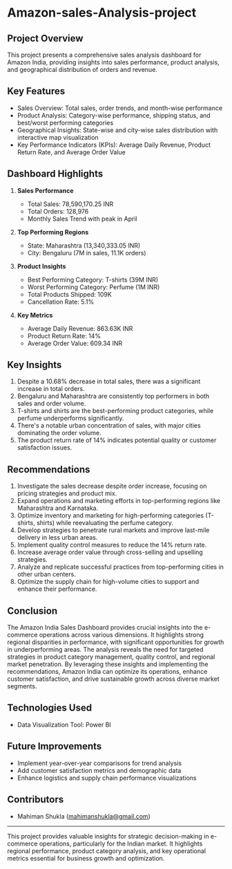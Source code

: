 # Amazon-sales-Analysis-project



## Project Overview
This project presents a comprehensive sales analysis dashboard for Amazon India, providing insights into sales performance, product analysis, and geographical distribution of orders and revenue.

## Key Features
- Sales Overview: Total sales, order trends, and month-wise performance
- Product Analysis: Category-wise performance, shipping status, and best/worst performing categories
- Geographical Insights: State-wise and city-wise sales distribution with interactive map visualization
- Key Performance Indicators (KPIs): Average Daily Revenue, Product Return Rate, and Average Order Value

## Dashboard Highlights
1. **Sales Performance**
   - Total Sales: 78,590,170.25 INR
   - Total Orders: 128,976
   - Monthly Sales Trend with peak in April

2. **Top Performing Regions**
   - State: Maharashtra (13,340,333.05 INR)
   - City: Bengaluru (7M in sales, 11.1K orders)

3. **Product Insights**
   - Best Performing Category: T-shirts (39M INR)
   - Worst Performing Category: Perfume (1M INR)
   - Total Products Shipped: 109K
   - Cancellation Rate: 5.1%

4. **Key Metrics**
   - Average Daily Revenue: 863.63K INR
   - Product Return Rate: 14%
   - Average Order Value: 609.34 INR

## Key Insights
1. Despite a 10.68% decrease in total sales, there was a significant increase in total orders.
2. Bengaluru and Maharashtra are consistently top performers in both sales and order volume.
3. T-shirts and shirts are the best-performing product categories, while perfume underperforms significantly.
4. There's a notable urban concentration of sales, with major cities dominating the order volume.
5. The product return rate of 14% indicates potential quality or customer satisfaction issues.

## Recommendations
1. Investigate the sales decrease despite order increase, focusing on pricing strategies and product mix.
2. Expand operations and marketing efforts in top-performing regions like Maharashtra and Karnataka.
3. Optimize inventory and marketing for high-performing categories (T-shirts, shirts) while reevaluating the perfume category.
4. Develop strategies to penetrate rural markets and improve last-mile delivery in less urban areas.
5. Implement quality control measures to reduce the 14% return rate.
6. Increase average order value through cross-selling and upselling strategies.
7. Analyze and replicate successful practices from top-performing cities in other urban centers.
8. Optimize the supply chain for high-volume cities to support and enhance their performance.

## Conclusion
The Amazon India Sales Dashboard provides crucial insights into the e-commerce operations across various dimensions. It highlights strong regional disparities in performance, with significant opportunities for growth in underperforming areas. The analysis reveals the need for targeted strategies in product category management, quality control, and regional market penetration. By leveraging these insights and implementing the recommendations, Amazon India can optimize its operations, enhance customer satisfaction, and drive sustainable growth across diverse market segments.

## Technologies Used
- Data Visualization Tool:  Power BI

## Future Improvements
- Implement year-over-year comparisons for trend analysis
- Add customer satisfaction metrics and demographic data
- Enhance logistics and supply chain performance visualizations

## Contributors
- Mahiman Shukla (mahimanshukla@gmail.com)


---

This project provides valuable insights for strategic decision-making in e-commerce operations, particularly for the Indian market. It highlights regional performance, product category analysis, and key operational metrics essential for business growth and optimization.
